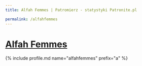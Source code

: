 ```yaml
---
title: Alfah Femmes | Patromierz - statystyki Patronite.pl

permalink: /alfahfemmes
---
```


# [Alfah Femmes](https://patronite.pl/alfahfemmes)

{% include profile.md name="alfahfemmes" prefix="a" %}
